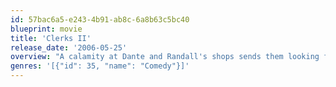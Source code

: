 ```yaml
---
id: 57bac6a5-e243-4b91-ab8c-6a8b63c5bc40
blueprint: movie
title: 'Clerks II'
release_date: '2006-05-25'
overview: "A calamity at Dante and Randall's shops sends them looking for new horizons - but they ultimately settle at Mooby's, a fictional Disney-McDonald's-style fast-food empire."
genres: '[{"id": 35, "name": "Comedy"}]'
---
```

